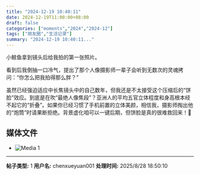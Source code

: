 ```yaml
---
title: "2024-12-19 10:40:11"
date: 2024-12-19T11:00:00+08:00
draft: false
categories: ["moments","2024","2024-12"]
tags: ["朋友圈","生活记录"]
summary: "2024-12-19 10:40:11..."
---
```


小鲸鱼拿到镜头后给我拍的第一张照片。

看到后我倒抽一口冷气，提出了那个人像摄影师一辈子会听到无数次的灵魂拷问：“你怎么把我拍得那么胖？”

虽然已经强迫适应中长焦镜头中的自己数年，但我还是不太接受这个压缩后的“饼脸”效应。到底是在吹“最绝人像焦段”？亚洲人的平均五官立体程度和身高根本经不起它的“折叠”。如果你已经习惯了手机前置的立体美颜，相信我，摄影师掏出他的“炮筒”时请果断拒绝。背景虚化咱可以一键后期，但饼脸是真的很难救回来！🫠

## 媒体文件

- ![Media 1](/Moments/photos/2024-12-19/202412191040110.jpg)

---

**帖子类型:** 1
**用户名:** chenxueyuan001
**处理时间:** 2025/8/28 18:50:10